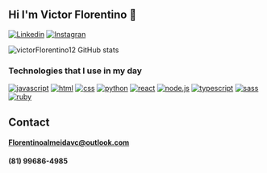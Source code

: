 ## Hi I'm Victor Florentino 👋
[![Linkedin](https://img.shields.io/badge/LinkedIn-0077B5?style=for-the-badge&logo=linkedin&logoColor=white)](https://www.linkedin.com/in/victor-florentino-06a462196/)
[![Instagran](https://img.shields.io/badge/Instagram-E4405F?style=for-the-badge&logo=instagram&logoColor=white)](https://www.instagram.com/victorflorentino52/?next=%2F)

![victorFlorentino12 GitHub stats](https://github-readme-stats.vercel.app/api?username=victorFlorentino12&show_icons=true&theme=radical)

### Technologies that I use in my day

[![javascript](https://img.shields.io/badge/JavaScript-F7DF1E?style=for-the-badge&logo=javascript&logoColor=black)]()
[![html](https://img.shields.io/badge/HTML5-E34F26?style=for-the-badge&logo=html5&logoColor=white)]()
[![css](https://img.shields.io/badge/CSS3-1572B6?style=for-the-badge&logo=css3&logoColor=white)]()
[![python](	https://img.shields.io/badge/Python-14354C?style=for-the-badge&logo=python&logoColor=white)]()
[![react](https://img.shields.io/badge/React-20232A?style=for-the-badge&logo=react&logoColor=61DAFB)]()
[![node.js](https://img.shields.io/badge/Node.js-43853D?style=for-the-badge&logo=node.js&logoColor=white)]()
[![typescript](https://img.shields.io/badge/TypeScript-007ACC?style=for-the-badge&logo=typescript&logoColor=white)]()
[![sass](https://img.shields.io/badge/Sass-CC6699?style=for-the-badge&logo=sass&logoColor=white)]()
[![ruby](https://img.shields.io/badge/Ruby-CC342D?style=for-the-badge&logo=ruby&logoColor=white)]()

## Contact
#### Florentinoalmeidavc@outlook.com
#### (81) 99686-4985
